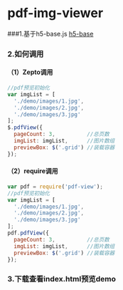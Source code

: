 # pdf-img-viewer

###1.基于h5-base.js
[h5-base](https://github.com/geneking/h5-common)

### 2.如何调用

#### （1）Zepto调用

```javascript
//pdf预览初始化
var imgList = [
  './demo/images/1.jpg',
  './demo/images/2.jpg',
  './demo/images/3.jpg'
];
$.pdfView({
  pageCount: 3,          //总页数
  imgList: imgList,      //图片数组
  previewBox: $('.grid') //装载容器
});
```
#### （2）require调用

```javascript
var pdf = require('pdf-view');
//pdf预览初始化
var imgList = [
  './demo/images/1.jpg',
  './demo/images/2.jpg',
  './demo/images/3.jpg'
];
pdf.pdfView({
  pageCount: 3,          //总页数
  imgList: imgList,      //图片数组
  previewBox: $('.grid') //装载容器
});
```

### 3.下载查看index.html预览demo
